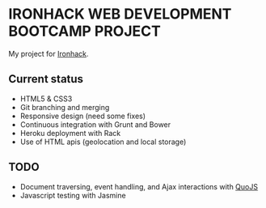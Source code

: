 IRONHACK WEB DEVELOPMENT BOOTCAMP PROJECT
=========================================

My project for [Ironhack](http://www.ironhack.com).

## Current status
* HTML5 & CSS3
* Git branching and merging
* Responsive design (need some fixes)
* Continuous integration with Grunt and Bower
* Heroku deployment with Rack
* Use of HTML apis (geolocation and local storage)

## TODO
* Document traversing, event handling, and Ajax interactions with [QuoJS](http://quojs.tapquo.com/)
* Javascript testing with Jasmine



